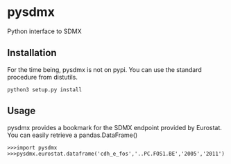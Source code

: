 pysdmx
======

Python interface to SDMX

Installation
------------

For the time being, pysdmx is not on pypi. You can use the standard procedure from distutils.

    python3 setup.py install

Usage
-----

pysdmx provides a bookmark for the SDMX endpoint provided by Eurostat. You can easily retrieve a pandas.DataFrame()

    >>>import pysdmx
    >>>pysdmx.eurostat.dataframe('cdh_e_fos','..PC.FOS1.BE','2005','2011')
